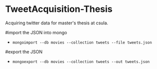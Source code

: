 # TweetAcquisition-Thesis

Acquiring twitter data for master's thesis at csula.

#import the JSON into mongo
* `mongoimport --db movies --collection tweets --file tweets.json`

#export the JSON
* `mongoexport --db movies --collection tweets --out tweets.json`
